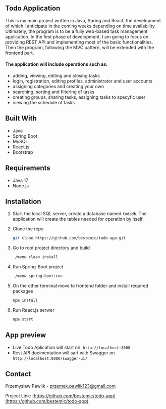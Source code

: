## Todo Application

This is my main project written in Java, Spring and React, the development of which I anticipate in the coming weeks
depending on time availability. Ultimately, the program is to be a fully web-based task management application. In the
first phase of development, I am going to focus on providing REST API and implementing most of the basic
functionalities. Then the program, following the MVC pattern, will be extended with the frontend part.

#### The application will include operations such as:

- adding, viewing, editing and closing tasks
- login, registration, editing profiles, administrator and user accounts
- assigning categories and creating your own
- searching, sorting and filtering of tasks
- creating groups, sharing tasks, assigning tasks to specyfic user
- viewing the schedule of tasks

## Built With

* Java
* Spring Boot
* MySQL
* React.js
* Bootstrap

## Requirements

* Java 17
* Node.js

## Installation

1. Start the local SQL server, create a database named `tododb`. The application will create the tables needed for
   operation by itself.

2. Clone the repo
   ```sh
   git clone https://github.com/bestemic/todo-app.git
   ```
3. Go to root project directory and build
   ```sh
   ./mvnw clean install
   ```
4. Run Spring-Boot project
   ```sh
   ./mvnw spring-boot:run
   ```
5. On the other terminal move to frontend folder and install required packages
   ```sh
   npm install
   ```
6. Run React.js serwer
   ```sh
   npm start
   ```

## App preview

* Live Todo Aplication will start on: `http://localhost:3000`
* Rest API docimentation will sart with Swagger on `http://localhost:8080/swagger-ui/`

## Contact

Przemysław Pawlik - przemek.pawlik123@gmail.com

Project Link: [https://github.com/bestemic/todo-app](https://github.com/bestemic/todo-app)
